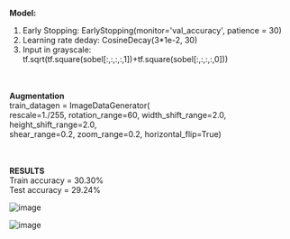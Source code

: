 **Model:** </br>
1. Early Stopping: EarlyStopping(monitor='val_accuracy', patience = 30)
2. Learning rate deday: CosineDecay(3*1e-2, 30)
3. Input in grayscale: tf.sqrt(tf.square(sobel[:,:,:,:,1])+tf.square(sobel[:,:,:,:,0]))

 </br> </br>
**Augmentation** </br>
train_datagen = ImageDataGenerator( </br>
        rescale=1./255, rotation_range=60, width_shift_range=2.0, height_shift_range=2.0, </br>
        shear_range=0.2,
        zoom_range=0.2,
        horizontal_flip=True)

 </br> </br>
**RESULTS** </br>
Train accuracy = 30.30% </br>
Test accuracy = 29.24%  </br>


![image](https://user-images.githubusercontent.com/65457437/144982269-0e769595-2d94-4776-98a7-095f48c63aa6.png)


![image](https://user-images.githubusercontent.com/65457437/144982054-f0c869a7-a246-4b3d-902d-920f5e1e5517.png)


